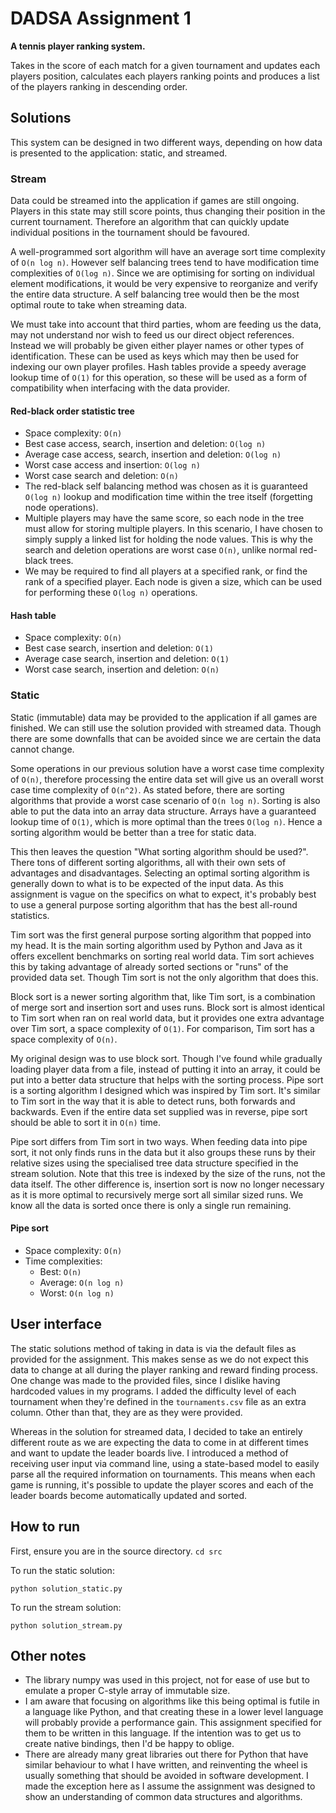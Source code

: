 # DADSA Assignment 1
**A tennis player ranking system.**

Takes in the score of each match for a given tournament and updates each
players position, calculates each players ranking points and produces a list
of the players ranking in descending order.

## Solutions
This system can be designed in two different ways, depending on how data is
presented to the application: static, and streamed.

### Stream
Data could be streamed into the application if games are still ongoing.
Players in this state may still score points, thus changing their position in
the current tournament. Therefore an algorithm that can quickly update
individual positions in the tournament should be favoured.

A well-programmed sort algorithm will have an average sort time complexity of
`O(n log n)`. However self balancing trees tend to have modification time
complexities of `O(log n)`. Since we are optimising for sorting on individual
element modifications, it would be very expensive to reorganize and verify the
entire data structure. A self balancing tree would then be the most optimal
route to take when streaming data.

We must take into account that third parties, whom are feeding us the data, may
not understand nor wish to feed us our direct object references. Instead we
will probably be given either player names or other types of identification.
These can be used as keys which may then be used for indexing our own player
profiles. Hash tables provide a speedy average lookup time of `O(1)` for this
operation, so these will be used as a form of compatibility when interfacing
with the data provider.

#### Red-black order statistic tree
- Space complexity: `O(n)`
- Best case access, search, insertion and deletion: `O(log n)`
- Average case access, search, insertion and deletion: `O(log n)`
- Worst case access and insertion: `O(log n)`
- Worst case search and deletion: `O(n)`
- The red-black self balancing method was chosen as it is guaranteed `O(log n)`
  lookup and modification time within the tree itself (forgetting node
  operations).
- Multiple players may have the same score, so each node in the tree must allow
  for storing multiple players. In this scenario, I have chosen to simply
  supply a linked list for holding the node values. This is why the search and
  deletion operations are worst case `O(n)`, unlike normal red-black trees.
- We may be required to find all players at a specified rank, or find the rank
  of a specified player. Each node is given a size, which can be used for
  performing these `O(log n)` operations.

#### Hash table
- Space complexity: `O(n)`
- Best case search, insertion and deletion: `O(1)`
- Average case search, insertion and deletion: `O(1)`
- Worst case search, insertion and deletion: `O(n)`

### Static
Static (immutable) data may be provided to the application if all games are
finished. We can still use the solution provided with streamed data. Though
there are some downfalls that can be avoided since we are certain the data
cannot change.

Some operations in our previous solution have a worst case time complexity of
`O(n)`, therefore processing the entire data set will give us an overall worst
case time complexity of `O(n^2)`. As stated before, there are sorting
algorithms that provide a worst case scenario of `O(n log n)`. Sorting is also
able to put the data into an array data structure. Arrays have a guaranteed
lookup time of `O(1)`, which is more optimal than the trees `O(log n)`. Hence
a sorting algorithm would be better than a tree for static data.

This then leaves the question "What sorting algorithm should be used?". There
tons of different sorting algorithms, all with their own sets of advantages and
disadvantages. Selecting an optimal sorting algorithm is generally down to what
is to be expected of the input data. As this assignment is vague on the
specifics on what to expect, it's probably best to use a general purpose
sorting algorithm that has the best all-round statistics.

Tim sort was the first general purpose sorting algorithm that popped into my
head. It is the main sorting algorithm used by Python and Java as it offers
excellent benchmarks on sorting real world data. Tim sort achieves this by
taking advantage of already sorted sections or "runs" of the provided data set.
Though Tim sort is not the only algorithm that does this.

Block sort is a newer sorting algorithm that, like Tim sort, is a combination of
merge sort and insertion sort and uses runs. Block sort is almost identical to
Tim sort when ran on real world data, but it provides one extra advantage over
Tim sort, a space complexity of `O(1)`. For comparison, Tim sort has a space
complexity of `O(n)`.

My original design was to use block sort. Though I've found while gradually
loading player data from a file, instead of putting it into an array, it could
be put into a better data structure that helps with the sorting process. Pipe
sort is a sorting algorithm I designed which was inspired by Tim sort. It's
similar to Tim sort in the way that it is able to detect runs, both forwards
and backwards. Even if the entire data set supplied was in reverse, pipe sort
should be able to sort it in `O(n)` time.

Pipe sort differs from Tim sort in two ways. When feeding data into pipe sort,
it not only finds runs in the data but it also groups these runs by their
relative sizes using the specialised tree data structure specified in the
stream solution. Note that this tree is indexed by the size of the runs, not
the data itself. The other difference is, insertion sort is now no longer
necessary as it is more optimal to recursively merge sort all similar sized
runs. We know all the data is sorted once there is only a single run remaining.

#### Pipe sort
- Space complexity: `O(n)`
- Time complexities:
  - Best: `O(n)`
  - Average: `O(n log n)`
  - Worst: `O(n log n)`

## User interface
The static solutions method of taking in data is via the default files as
provided for the assignment. This makes sense as we do not expect this data to
change at all during the player ranking and reward finding process. One change
was made to the provided files, since I dislike having hardcoded values in my
programs. I added the difficulty level of each tournament when they're defined
in the `tournaments.csv` file as an extra column. Other than that, they are as
they were provided.

Whereas in the solution for streamed data, I decided to take an entirely
different route as we are expecting the data to come in at different times and
want to update the leader boards live. I introduced a method of receiving user
input via command line, using a state-based model to easily parse all the
required information on tournaments. This means when each game is running, it's
possible to update the player scores and each of the leader boards become
automatically updated and sorted.

## How to run
First, ensure you are in the source directory.
`cd src`

To run the static solution:

`python solution_static.py`

To run the stream solution:

`python solution_stream.py`

## Other notes
- The library numpy was used in this project, not for ease of use but to
  emulate a proper C-style array of immutable size.
- I am aware that focusing on algorithms like this being optimal is futile in a
  language like Python, and that creating these in a lower level language will
  probably provide a performance gain. This assignment specified for them to be
  written in this language. If the intention was to get us to create native
  bindings, then I'd be happy to oblige.
- There are already many great libraries out there for Python that have similar
  behaviour to what I have written, and reinventing the wheel is usually
  something that should be avoided in software development. I made the
  exception here as I assume the assignment was designed to show an
  understanding of common data structures and algorithms.
